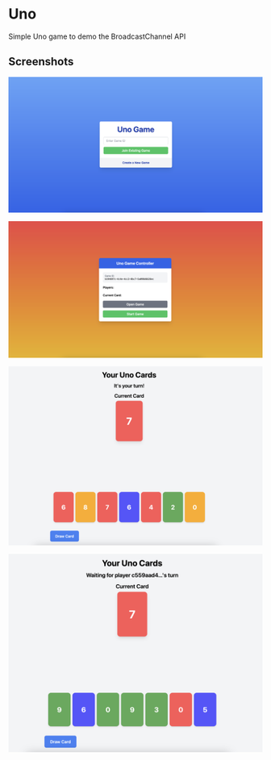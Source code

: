 
# Uno

Simple Uno game to demo the BroadcastChannel API


## Screenshots

![App Screenshot](https://raw.githubusercontent.com/SumitNalavade/uno/main/public/Screenshot%202024-09-05%20at%209.40.26%20PM.png?token=GHSAT0AAAAAACF66JDCTP7T2KQYBW5K22GKZW3F2UA)

![App Screenshot](https://raw.githubusercontent.com/SumitNalavade/uno/main/public/Screenshot%202024-09-05%20at%209.40.35%20PM.png?token=GHSAT0AAAAAACF66JDD3V5EPRI7HCKDD5OYZW3F22A)

![App Screenshot](https://raw.githubusercontent.com/SumitNalavade/uno/main/public/Screenshot%202024-09-05%20at%209.40.58%20PM.png?token=GHSAT0AAAAAACF66JDCKTEOILM3XIHCF5FOZW3F24Q)

![App Screenshot](https://raw.githubusercontent.com/SumitNalavade/uno/main/public/Screenshot%202024-09-05%20at%209.41.06%20PM.png?token=GHSAT0AAAAAACF66JDCUKYSY4WC3FEM5VSSZW3F27Q)
